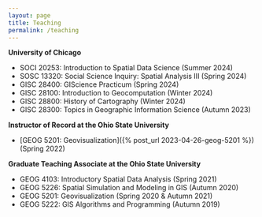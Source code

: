 ```yaml
---
layout: page
title: Teaching
permalink: /teaching
---
```


**University of Chicago**
- SOCI 20253: Introduction to Spatial Data Science (Summer 2024) 
- SOSC 13320: Social Science Inquiry: Spatial Analysis III (Spring 2024) 
- GISC 28400: GIScience Practicum (Spring 2024)
- GISC 28100: Introduction to Geocomputation (Winter 2024)
- GISC 28800: History of Cartography (Winter 2024)
- GISC 28300: Topics in Geographic Information Science (Autumn 2023)

**Instructor of Record at the Ohio State University**
- [GEOG 5201: Geovisualization]({% post_url 2023-04-26-geog-5201 %}) (Spring 2022)

**Graduate Teaching Associate at the Ohio State University**
- GEOG 4103: Introductory Spatial Data Analysis (Spring 2021)
- GEOG 5226: Spatial Simulation and Modeling in GIS (Autumn 2020)
- GEOG 5201: Geovisualization (Spring 2020 & Autumn 2021)
- GEOG 5222: GIS Algorithms and Programming (Autumn 2019) 